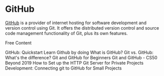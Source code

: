 # GitHub

[GitHub](https://github.com) is a provider of internet hosting for software development and version control using Git. It offers the distributed version control and source code management functionality of Git, plus its own features.

<ResourceGroupTitle>Free Content</ResourceGroupTitle>

<BadgeLink badgeText='Read' colorScheme='yellow' href='https://docs.github.com/en/get-started/quickstart/hello-world'>GitHub: Quickstart</BadgeLink>
<BadgeLink badgeText='Read' colorScheme='yellow' href='https://skills.github.com/'>Learn Github by doing</BadgeLink>
<BadgeLink badgeText='Watch' href='https://www.youtube.com/watch?v=w3jLJU7DT5E'>What is GitHub?</BadgeLink>
<BadgeLink badgeText='Watch' href='https://www.youtube.com/watch?v=wpISo9TNjfU'>Git vs. GitHub: What's the difference?</BadgeLink>
<BadgeLink badgeText='Watch' href='https://www.youtube.com/watch?v=RGOj5yH7evk'>Git and GitHub for Beginners</BadgeLink>
<BadgeLink badgeText='Watch' href='https://www.youtube.com/watch?v=eulnSXkhE7I'>Git and GitHub - CS50 Beyond 2019</BadgeLink>
<BadgeLink badgeText='Read' colorScheme='yellow' href='https://thenewstack.io/how-to-set-up-the-http-git-server-for-private-projects/'>How to Set up the HTTP Git Server for Private Projects</BadgeLink>
<BadgeLink badgeText='Read' colorScheme='yellow' href='https://thenewstack.io/development-connecting-git-to-github-for-small-projects/'>Development: Connecting git to GitHub for Small Projects</BadgeLink>
